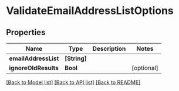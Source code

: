# ValidateEmailAddressListOptions

## Properties
Name | Type | Description | Notes
------------ | ------------- | ------------- | -------------
**emailAddressList** | **[String]** |  | 
**ignoreOldResults** | **Bool** |  | [optional] 

[[Back to Model list]](../README#documentation-for-models) [[Back to API list]](../README#documentation-for-api-endpoints) [[Back to README]](../README)


